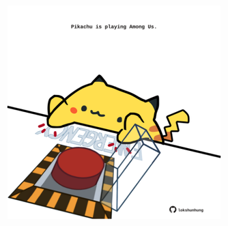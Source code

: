 <!-- built at 12/11/2023, 06:00:39 UTC -->
<p align="center">
  <img width="500" height="500" src="./ReadmeImage.svg">
</p>
